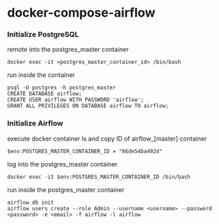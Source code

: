 # docker-compose-airflow

### Initialize PostgreSQL

remote into the postgres_master container
```
docker exec -it <postgres_master_container_id> /bin/bash
```

run inside the container

```
psql -U postgres -h postgres_master
CREATE DATABASE airflow;
CREATE USER airflow WITH PASSWORD 'airflow';
GRANT ALL PRIVILEGES ON DATABASE airflow TO airflow;
```


### Initialize Airflow
execute docker container ls and copy ID of airflow_[master] container
```
$env:POSTGRES_MASTER_CONTAINER_ID = "66de54ba492d"
```
log into the postgres_master container
```
docker exec -it $env:POSTGRES_MASTER_CONTAINER_ID /bin/bash
```

run inside the postgres_master container

```shell
airflow db init
airflow users create --role Admin --username <username> --password <password> -e <email> -f airflow -l airflow
```
